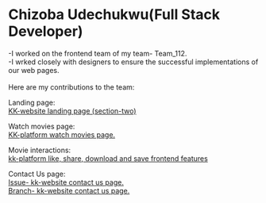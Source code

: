 <h1>Chizoba Udechukwu(Full Stack Developer)</h1>

-I worked on the frontend team of my team- Team_112.<br>
-I wrked closely with designers to ensure the successful implementations of our web pages.<br><br>
Here are my contributions to the team:

  Landing page:<br>
   <a href="https://github.com/zuri-training/kk-website/issues/18#issue-1323449177">KK-website landing page (section-two)</a>
   
  Watch movies page:<br>
   <a href="https://github.com/zuri-training/kk-platform/pull/50#issue-1335982534">KK-platform watch movies page.</a>
   
  Movie interactions:<br>
    <a href="#">kk-platform like, share, download and save frontend features</a>
   
 Contact Us page:<br>
   <a href="https://github.com/zuri-training/kk-website/issues/21#issue-1323450274">Issue- kk-website contact us page.</a><br>
   <a href="https://github.com/zuri-training/kk-platform/pull/61#issue-1337653538">Branch- kk-website contact us page.</a>
